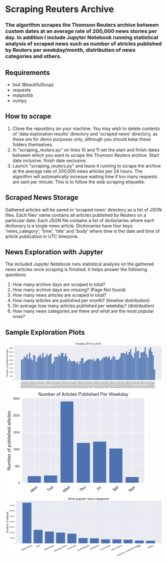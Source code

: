 # Scraping Reuters Archive

### The algorithm scrapes the Thomson Reuters archive between custom dates at an average rate of 200,000 news stories per day. In addition I include Jupyter Notebook running statistical analysis of scraped news such as number of atricles published by Reuters per weekday/month, distribution of news categories and others.

## Requirements
- bs4 (BeautifulSoup)
- requests
- matplotlib
- numpy
 
## How to scrape
1. Clone the repository on your machine. You may wish to delete contents of 'data exploration results' directory and 'scraped news' directory, as these are for demo purposes only, although you should keep these folders themselves.
2. In "scraping_reuters.py" on lines 10 and 11 set the start and finish dates between which you want to scrape the Thomson Reuters archive. Start date inclusive, finish date exclusive.
3. Launch "scraping_reuters.py" and leave it running to scrape the archive at the average rate of 200,000 news articles per 24 hours. The algorithm will automatically increase waiting time if too many requests are sent per minute. This is to follow the web scraping etiquette.

## Scraped News Storage
Gathered articles will be saved in 'scraped news' directory as a list of JSON files. Each files' name contains all articles published by Reuters on a particular date. Each JSON file contains a list of dictionaries where each dictionary is a single news article. Dictionaries have four keys: 'news_category', 'time', 'title' and 'body' where time is the date and time of article publication in UTC timezone.

## News Exploration with Jupyter
The included Jupyter Notebook runs statistical analysis on the gathered news articles once scraping is finished. It helps answer the following questions: 
1. How many archive days are scraped in total? 
2. How many archive days are missing? (Page Not found) 
3. How many news articles are scraped in total? 
4. How many articles are published per month? (timeline distribution) 
5. On average how many articles published per weekday? (distribution)
6. How many news categories are there and what are the most popular ones?

## Sample Exploration Plots
<img src="data exploration results/Monthly Timeline.png" />

<img src="data exploration results/Weekday Distribution.png" />

<img src="data exploration results/Most Popular News Categories.png" />
